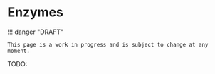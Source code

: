 # Enzymes

!!! danger "DRAFT"

    This page is a work in progress and is subject to change at any moment.

TODO:

<!-- REFERENCES -->

[^rosa2023pharmaceutical]: Section 5.4.2 of Rosa, J. M. C. (2023). *Pharmaceutical chemistry: Drug design and action*. Walter de Gruyter GmbH & Co KG.
[^stromgaard2017textbook]: Chapter 11 of Strømgaard, K., Krogsgaard-Larsen, P., Madsen, U. (2017). *Textbook of drug design and discovery*. CRC Press.
